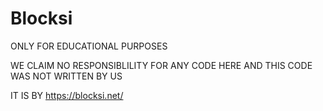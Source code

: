 # Blocksi


ONLY FOR EDUCATIONAL PURPOSES

WE CLAIM NO RESPONSIBLILITY FOR ANY CODE HERE AND THIS CODE WAS NOT WRITTEN BY US 

IT IS BY https://blocksi.net/
